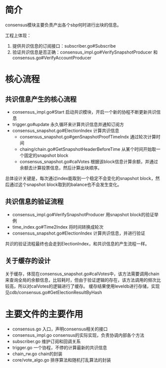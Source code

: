 
# 简介

consensus模块主要负责产出各个sbp何时进行出块的信息。

工程上体现：
1. 提供共识信息的订阅接口：subscriber.go#Subscribe
2. 验证共识信息是否正确：consensus_impl.go#VerifySnapshotProducer 和consensus.go#VerifyAccountProducer

# 核心流程

## 共识信息产生的核心流程

- consensus_impl.go#Start  启动共识模块，开启一个新的协程不断更新共识信息
- trigger.go#update        永久循环来计算共识信息并通知订阅方
- consensus_snapshot.go#ElectionIndex    计算共识信息
	- consensus_snapshot.go#genSnapshotProofTimeIndx  通过轮次计算时间
	- chaing/chain.go#GetSnapshotHeaderBeforeTime   从某个时间开始取一个固定的snapshot block
	- consensus_snapshot.go#calVotes  根据该block信息计算余额，并通过余额去计算投票信息，然后计算出块顺序。


总体设计关键是，每次通过index能取到一个稳定不会变化的snapshot block，然后通过这个snapshot block取到的balance也不会发生变化。


## 共识信息的验证流程

- consensus_impl.go#VerifySnapshotProducer 用snapshot block的验证举例
- time_index.go#Time2Index    将时间转换成轮次
- consensus_snapshot.go#ElectionIndex   计算共识信息，并进行验证

共识的验证流程最终也会走到ElectionIndex，和共识信息的产生流程一样。

## 关于缓存的设计

关于缓存，体现在consensus_snapshot.go#calVotes中，该方法需要调用chain来查询全局的余额信息，比较耗时，但由于验证逻辑的存在，该方法调用的频次比较高，所以对calVotes的逻辑进行了缓存。
缓存结果使用leveldb进行存储，实现见cdb/consensus.go#GetElectionResultByHash



# 主要文件的主要作用

- consensus.go  		入口，声明consensus相关的接口
- consensus_impl.go		consensus的实际实现，负责协调内部各个方法
- subscriber.go			维护订阅和回调关系
- trigger.go 			一个协程，不停的计算最新的共识信息
- chain_rw.go 			chain的封装
- core/vote_algo.go		排序算法和随机打乱算法的封装
